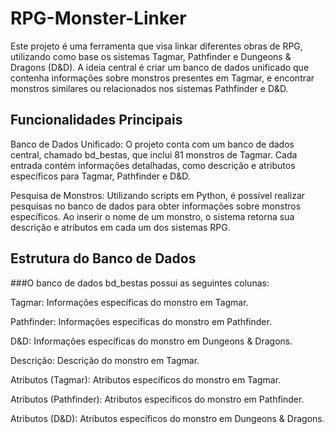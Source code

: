 # RPG-Monster-Linker

Este projeto é uma ferramenta que visa linkar diferentes obras de RPG, utilizando como base os sistemas Tagmar, Pathfinder e Dungeons & Dragons (D&D). A ideia central é criar um banco de dados unificado que contenha informações sobre monstros presentes em Tagmar, e encontrar monstros similares ou relacionados nos sistemas Pathfinder e D&D.

## Funcionalidades Principais

Banco de Dados Unificado: O projeto conta com um banco de dados central, chamado bd_bestas, que inclui 81 monstros de Tagmar. Cada entrada contém informações detalhadas, como descrição e atributos específicos para Tagmar, Pathfinder e D&D.

Pesquisa de Monstros: Utilizando scripts em Python, é possível realizar pesquisas no banco de dados para obter informações sobre monstros específicos. Ao inserir o nome de um monstro, o sistema retorna sua descrição e atributos em cada um dos sistemas RPG.

## Estrutura do Banco de Dados

###O banco de dados bd_bestas possui as seguintes colunas:

Tagmar: Informações específicas do monstro em Tagmar.

Pathfinder: Informações específicas do monstro em Pathfinder.

D&D: Informações específicas do monstro em Dungeons & Dragons.

Descrição: Descrição do monstro em Tagmar.

Atributos (Tagmar): Atributos específicos do monstro em Tagmar.

Atributos (Pathfinder): Atributos específicos do monstro em Pathfinder.

Atributos (D&D): Atributos específicos do monstro em Dungeons & Dragons.
